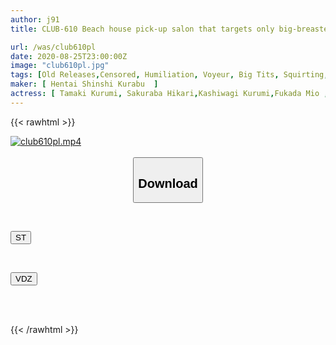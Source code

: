 ```yaml
---
author: j91
title: CLUB-610 Beach house pick-up salon that targets only big-breasted swimsuit gals 18

url: /was/club610pl
date: 2020-08-25T23:00:00Z
image: "club610pl.jpg"
tags: [Old Releases,Censored, Humiliation, Voyeur, Big Tits, Squirting, Massage, 4HR+	]
maker: [ Hentai Shinshi Kurabu  ]
actress: [ Tamaki Kurumi, Sakuraba Hikari,Kashiwagi Kurumi,Fukada Mio ,Takasaka Airi, Takamiya Suzu]
---
```



{{< rawhtml >}}

<div class="video" data-videoid="1PD63klPm8Tew6z">
    <a href="javascript:;">
        <img src="/was/club610pl/club610pl.jpg" width="WIDTH" height="HEIGHT" alt="club610pl.mp4" loading="lazy">
    </a>
</div>

<script type="text/javascript" src="https://j91.asia/asset/on-demand-st.js"></script>

<br>
  <link rel="stylesheet" href="https://j91.asia/asset/bs5.css">
  
  <center>
  <button class="btn btn-primary" type="button" data-bs-toggle="collapse" data-bs-target=".multi-collapse" aria-expanded="false" aria-controls="multiCollapseExample1 multiCollapseExample2"><h2>Download</h2></button></center>
</p>
<div class="row">
  <div class="col">
    <div class="collapse multi-collapse" id="multiCollapseExample1">
      <div class="card card-body">
	      	      <br>
<div class="buttons">  
<p><a href="https://streamtape.to/v/1PD63klPm8Tew6z" target="_blank"><button class="btn-hover color-3"><i class="fa fa-download"></i> ST</button></a></p></div>
    </div>
  </div>
</div>
  <div class="col">
    <div class="collapse multi-collapse" id="multiCollapseExample2">
      <div class="card card-body">
	      <br>
<div class="buttons">
<p><a href="https://vidoza.net/tqfjbepegsye" target="_blank"><button class="btn-hover color-1"><i class="fa fa-download"></i> VDZ</button></a></p></div>
<br><br>
      </div>
    </div>
  </div>
</div>

{{< /rawhtml >}}